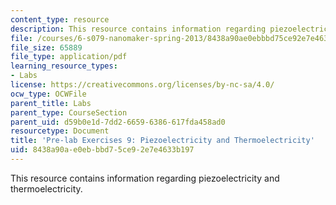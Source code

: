 ```yaml
---
content_type: resource
description: This resource contains information regarding piezoelectricity and thermoelectricity.
file: /courses/6-s079-nanomaker-spring-2013/8438a90ae0ebbbd75ce92e7e4633b197_MIT6_S079S13_prelab09.pdf
file_size: 65889
file_type: application/pdf
learning_resource_types:
- Labs
license: https://creativecommons.org/licenses/by-nc-sa/4.0/
ocw_type: OCWFile
parent_title: Labs
parent_type: CourseSection
parent_uid: d59b0e1d-7dd2-6659-6386-617fda458ad0
resourcetype: Document
title: 'Pre-lab Exercises 9: Piezoelectricity and Thermoelectricity'
uid: 8438a90a-e0eb-bbd7-5ce9-2e7e4633b197
---
```

This resource contains information regarding piezoelectricity and thermoelectricity.